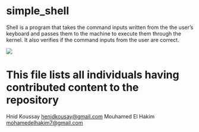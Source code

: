 # simple_shell
Shell is a program that takes the command inputs written from the the user’s keyboard and passes them to the machine to execute them through the kernel.
It also verifies if the command inputs from the user are correct.

![](https://files.instapdf.in/wp-content/uploads/pdf-thumbnails/2021/08/linux-commands-list-475.webp)

# This file lists all individuals having contributed content to the repository

Hnid Koussay <henidkousay@gmail.com>
Mouhamed El Hakim <mohamedelhakim7@gmail.com>